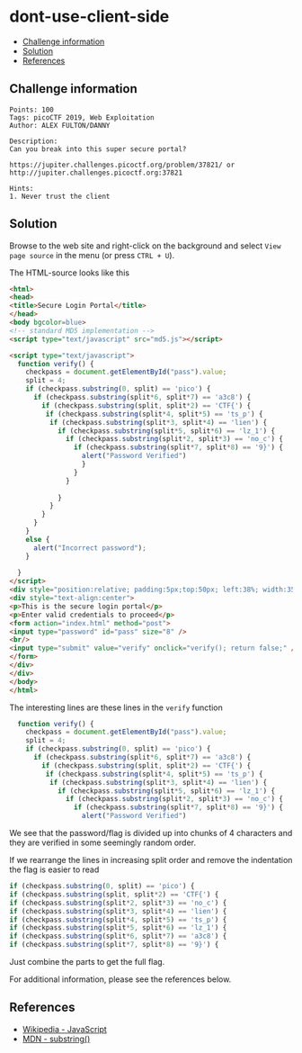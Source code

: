 # dont-use-client-side

- [Challenge information](#challenge-information)
- [Solution](#solution)
- [References](#references)

## Challenge information
```
Points: 100
Tags: picoCTF 2019, Web Exploitation
Author: ALEX FULTON/DANNY

Description:
Can you break into this super secure portal? 

https://jupiter.challenges.picoctf.org/problem/37821/ or http://jupiter.challenges.picoctf.org:37821

Hints:
1. Never trust the client
```

## Solution

Browse to the web site and right-click on the background and select `View page source` in the menu (or press `CTRL + U`).

The HTML-source looks like this
```html
<html>
<head>
<title>Secure Login Portal</title>
</head>
<body bgcolor=blue>
<!-- standard MD5 implementation -->
<script type="text/javascript" src="md5.js"></script>

<script type="text/javascript">
  function verify() {
    checkpass = document.getElementById("pass").value;
    split = 4;
    if (checkpass.substring(0, split) == 'pico') {
      if (checkpass.substring(split*6, split*7) == 'a3c8') {
        if (checkpass.substring(split, split*2) == 'CTF{') {
         if (checkpass.substring(split*4, split*5) == 'ts_p') {
          if (checkpass.substring(split*3, split*4) == 'lien') {
            if (checkpass.substring(split*5, split*6) == 'lz_1') {
              if (checkpass.substring(split*2, split*3) == 'no_c') {
                if (checkpass.substring(split*7, split*8) == '9}') {
                  alert("Password Verified")
                  }
                }
              }
      
            }
          }
        }
      }
    }
    else {
      alert("Incorrect password");
    }
    
  }
</script>
<div style="position:relative; padding:5px;top:50px; left:38%; width:350px; height:140px; background-color:yellow">
<div style="text-align:center">
<p>This is the secure login portal</p>
<p>Enter valid credentials to proceed</p>
<form action="index.html" method="post">
<input type="password" id="pass" size="8" />
<br/>
<input type="submit" value="verify" onclick="verify(); return false;" />
</form>
</div>
</div>
</body>
</html>
```

The interesting lines are these lines in the `verify` function
```javascript
  function verify() {
    checkpass = document.getElementById("pass").value;
    split = 4;
    if (checkpass.substring(0, split) == 'pico') {
      if (checkpass.substring(split*6, split*7) == 'a3c8') {
        if (checkpass.substring(split, split*2) == 'CTF{') {
         if (checkpass.substring(split*4, split*5) == 'ts_p') {
          if (checkpass.substring(split*3, split*4) == 'lien') {
            if (checkpass.substring(split*5, split*6) == 'lz_1') {
              if (checkpass.substring(split*2, split*3) == 'no_c') {
                if (checkpass.substring(split*7, split*8) == '9}') {
                  alert("Password Verified")
```

We see that the password/flag is divided up into chunks of 4 characters and they are verified in some seemingly random order.  

If we rearrange the lines in increasing split order and remove the indentation the flag is easier to read
```javascript
if (checkpass.substring(0, split) == 'pico') {
if (checkpass.substring(split, split*2) == 'CTF{') {
if (checkpass.substring(split*2, split*3) == 'no_c') {
if (checkpass.substring(split*3, split*4) == 'lien') {
if (checkpass.substring(split*4, split*5) == 'ts_p') {
if (checkpass.substring(split*5, split*6) == 'lz_1') {
if (checkpass.substring(split*6, split*7) == 'a3c8') {
if (checkpass.substring(split*7, split*8) == '9}') {
```

Just combine the parts to get the full flag.

For additional information, please see the references below.

## References

- [Wikipedia - JavaScript](https://en.wikipedia.org/wiki/JavaScript)
- [MDN - substring()](https://developer.mozilla.org/en-US/docs/Web/JavaScript/Reference/Global_Objects/String/substring)

